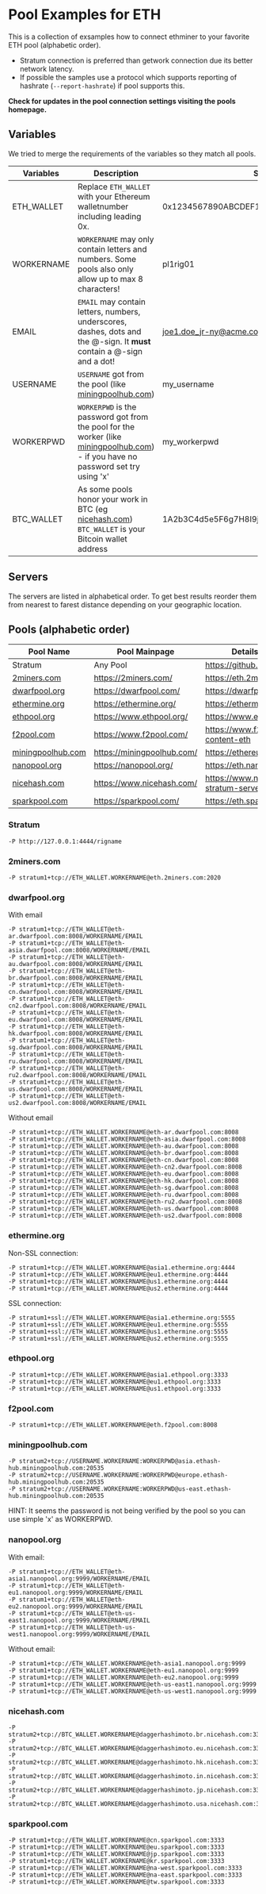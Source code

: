 # Pool Examples for ETH
This is a collection of exsamples how to connect ethminer to your favorite ETH pool (alphabetic order).

* Stratum connection is preferred than getwork connection due its better network latency.
* If possible the samples use a protocol which supports reporting of hashrate (`--report-hashrate`) if pool supports this.

**Check for updates in the pool connection settings visiting the pools homepage.**

## Variables

We tried to merge the requirements of the variables so they match all pools.

| Variables  | Description                                                                                                                                               | Sample |
| ---------- | --------------------------------------------------------------------------------------------------------------------------------------------------------- | ---------------------------------------- |
| ETH_WALLET | Replace `ETH_WALLET` with your Ethereum walletnumber including leading 0x.                                                                                | 0x1234567890ABCDEF1234567890abcdef12345678 |
| WORKERNAME | `WORKERNAME` may only contain letters and numbers. Some pools also only allow up to max 8 characters!                                                     | pl1rig01|
| EMAIL      | `EMAIL` may contain letters, numbers, underscores, dashes, dots and the @-sign. It **must** contain a @-sign and a dot!                                   | joe1.doe_jr-ny@acme.com |
| USERNAME   | `USERNAME` got from the pool (like [miningpoolhub.com](#miningpoolhubcom))                                                                                | my_username |
| WORKERPWD  | `WORKERPWD` is the password got from the pool for the worker (like [miningpoolhub.com](#miningpoolhubcom)) - if you have no password set try using 'x'    | my_workerpwd |
| BTC_WALLET | As some pools honor your work in BTC (eg [nicehash.com](#nicehashcom)) `BTC_WALLET` is your Bitcoin wallet address                                        | 1A2b3C4d5e5F6g7H8I9j0kLmNoPqRstUvW |

## Servers
The servers are listed in alphabetical order. To get best results reorder them from nearest to farest distance depending on your geographic location.

## Pools (alphabetic order)
| Pool Name | Pool Mainpage | Details about connection |
| -------- | ---------------------------- | - |
| Stratum | Any Pool | https://github.com/Atrides/eth-proxy  |
| [2miners.com](#2minerscom) | https://2miners.com/ | https://eth.2miners.com/en/help |
| [dwarfpool.org](#dwarfpoolorg) | https://dwarfpool.com/ | https://dwarfpool.com/eth |
| [ethermine.org](#ethermineorg) | https://ethermine.org/ | https://ethermine.org/|
| [ethpool.org](#ethpoolorg) | https://www.ethpool.org/ | https://www.ethpool.org/ |
| [f2pool.com](#f2poolcom) | https://www.f2pool.com/ | https://www.f2pool.com/help/?#tab-content-eth |
| [miningpoolhub.com](#miningpoolhubcom) | https://miningpoolhub.com/ | https://ethereum.miningpoolhub.com/ |
| [nanopool.org](#nanopoolorg) | https://nanopool.org/ | https://eth.nanopool.org/help |
| [nicehash.com](#nicehashcom) | https://www.nicehash.com/ | https://www.nicehash.com/help/which-stratum-servers-are-available |
| [sparkpool.com](#sparkpoolcom) | https://sparkpool.com/ | https://eth.sparkpool.com/ |


### Stratum

  ```
  -P http://127.0.0.1:4444/rigname
  ```

### 2miners.com

  ```
  -P stratum1+tcp://ETH_WALLET.WORKERNAME@eth.2miners.com:2020
  ```

### dwarfpool.org

  With email
  ```
  -P stratum1+tcp://ETH_WALLET@eth-ar.dwarfpool.com:8008/WORKERNAME/EMAIL
  -P stratum1+tcp://ETH_WALLET@eth-asia.dwarfpool.com:8008/WORKERNAME/EMAIL
  -P stratum1+tcp://ETH_WALLET@eth-au.dwarfpool.com:8008/WORKERNAME/EMAIL
  -P stratum1+tcp://ETH_WALLET@eth-br.dwarfpool.com:8008/WORKERNAME/EMAIL
  -P stratum1+tcp://ETH_WALLET@eth-cn.dwarfpool.com:8008/WORKERNAME/EMAIL
  -P stratum1+tcp://ETH_WALLET@eth-cn2.dwarfpool.com:8008/WORKERNAME/EMAIL
  -P stratum1+tcp://ETH_WALLET@eth-eu.dwarfpool.com:8008/WORKERNAME/EMAIL
  -P stratum1+tcp://ETH_WALLET@eth-hk.dwarfpool.com:8008/WORKERNAME/EMAIL
  -P stratum1+tcp://ETH_WALLET@eth-sg.dwarfpool.com:8008/WORKERNAME/EMAIL
  -P stratum1+tcp://ETH_WALLET@eth-ru.dwarfpool.com:8008/WORKERNAME/EMAIL
  -P stratum1+tcp://ETH_WALLET@eth-ru2.dwarfpool.com:8008/WORKERNAME/EMAIL
  -P stratum1+tcp://ETH_WALLET@eth-us.dwarfpool.com:8008/WORKERNAME/EMAIL
  -P stratum1+tcp://ETH_WALLET@eth-us2.dwarfpool.com:8008/WORKERNAME/EMAIL
  ```

  Without email
  ```
  -P stratum1+tcp://ETH_WALLET.WORKERNAME@eth-ar.dwarfpool.com:8008
  -P stratum1+tcp://ETH_WALLET.WORKERNAME@eth-asia.dwarfpool.com:8008
  -P stratum1+tcp://ETH_WALLET.WORKERNAME@eth-au.dwarfpool.com:8008
  -P stratum1+tcp://ETH_WALLET.WORKERNAME@eth-br.dwarfpool.com:8008
  -P stratum1+tcp://ETH_WALLET.WORKERNAME@eth-cn.dwarfpool.com:8008
  -P stratum1+tcp://ETH_WALLET.WORKERNAME@eth-cn2.dwarfpool.com:8008
  -P stratum1+tcp://ETH_WALLET.WORKERNAME@eth-eu.dwarfpool.com:8008
  -P stratum1+tcp://ETH_WALLET.WORKERNAME@eth-hk.dwarfpool.com:8008
  -P stratum1+tcp://ETH_WALLET.WORKERNAME@eth-sg.dwarfpool.com:8008
  -P stratum1+tcp://ETH_WALLET.WORKERNAME@eth-ru.dwarfpool.com:8008
  -P stratum1+tcp://ETH_WALLET.WORKERNAME@eth-ru2.dwarfpool.com:8008
  -P stratum1+tcp://ETH_WALLET.WORKERNAME@eth-us.dwarfpool.com:8008
  -P stratum1+tcp://ETH_WALLET.WORKERNAME@eth-us2.dwarfpool.com:8008
  ```


### ethermine.org

  Non-SSL connection:
  ```
  -P stratum1+tcp://ETH_WALLET.WORKERNAME@asia1.ethermine.org:4444
  -P stratum1+tcp://ETH_WALLET.WORKERNAME@eu1.ethermine.org:4444
  -P stratum1+tcp://ETH_WALLET.WORKERNAME@us1.ethermine.org:4444
  -P stratum1+tcp://ETH_WALLET.WORKERNAME@us2.ethermine.org:4444
  ```

  SSL connection:
  ```
  -P stratum1+ssl://ETH_WALLET.WORKERNAME@asia1.ethermine.org:5555
  -P stratum1+ssl://ETH_WALLET.WORKERNAME@eu1.ethermine.org:5555
  -P stratum1+ssl://ETH_WALLET.WORKERNAME@us1.ethermine.org:5555
  -P stratum1+ssl://ETH_WALLET.WORKERNAME@us2.ethermine.org:5555
  ```


### ethpool.org

  ```
  -P stratum1+tcp://ETH_WALLET.WORKERNAME@asia1.ethpool.org:3333
  -P stratum1+tcp://ETH_WALLET.WORKERNAME@eu1.ethpool.org:3333
  -P stratum1+tcp://ETH_WALLET.WORKERNAME@us1.ethpool.org:3333
  ```


### f2pool.com

  ```
  -P stratum1+tcp://ETH_WALLET.WORKERNAME@eth.f2pool.com:8008
  ```


### miningpoolhub.com

  ```
  -P stratum2+tcp://USERNAME.WORKERNAME:WORKERPWD@asia.ethash-hub.miningpoolhub.com:20535
  -P stratum2+tcp://USERNAME.WORKERNAME:WORKERPWD@europe.ethash-hub.miningpoolhub.com:20535
  -P stratum2+tcp://USERNAME.WORKERNAME:WORKERPWD@us-east.ethash-hub.miningpoolhub.com:20535
  ```

  HINT: It seems the password is not being verified by the pool so you can use simple 'x' as WORKERPWD.


### nanopool.org

  With email:
  ```
  -P stratum1+tcp://ETH_WALLET@eth-asia1.nanopool.org:9999/WORKERNAME/EMAIL
  -P stratum1+tcp://ETH_WALLET@eth-eu1.nanopool.org:9999/WORKERNAME/EMAIL
  -P stratum1+tcp://ETH_WALLET@eth-eu2.nanopool.org:9999/WORKERNAME/EMAIL
  -P stratum1+tcp://ETH_WALLET@eth-us-east1.nanopool.org:9999/WORKERNAME/EMAIL
  -P stratum1+tcp://ETH_WALLET@eth-us-west1.nanopool.org:9999/WORKERNAME/EMAIL
  ```

  Without email:
  ```
  -P stratum1+tcp://ETH_WALLET.WORKERNAME@eth-asia1.nanopool.org:9999
  -P stratum1+tcp://ETH_WALLET.WORKERNAME@eth-eu1.nanopool.org:9999
  -P stratum1+tcp://ETH_WALLET.WORKERNAME@eth-eu2.nanopool.org:9999
  -P stratum1+tcp://ETH_WALLET.WORKERNAME@eth-us-east1.nanopool.org:9999
  -P stratum1+tcp://ETH_WALLET.WORKERNAME@eth-us-west1.nanopool.org:9999
  ```


### nicehash.com

  ```
  -P stratum2+tcp://BTC_WALLET.WORKERNAME@daggerhashimoto.br.nicehash.com:3353
  -P stratum2+tcp://BTC_WALLET.WORKERNAME@daggerhashimoto.eu.nicehash.com:3353
  -P stratum2+tcp://BTC_WALLET.WORKERNAME@daggerhashimoto.hk.nicehash.com:3353
  -P stratum2+tcp://BTC_WALLET.WORKERNAME@daggerhashimoto.in.nicehash.com:3353
  -P stratum2+tcp://BTC_WALLET.WORKERNAME@daggerhashimoto.jp.nicehash.com:3353
  -P stratum2+tcp://BTC_WALLET.WORKERNAME@daggerhashimoto.usa.nicehash.com:3353
  ```


### sparkpool.com

  ```
  -P stratum1+tcp://ETH_WALLET.WORKERNAME@cn.sparkpool.com:3333
  -P stratum1+tcp://ETH_WALLET.WORKERNAME@eu.sparkpool.com:3333
  -P stratum1+tcp://ETH_WALLET.WORKERNAME@jp.sparkpool.com:3333
  -P stratum1+tcp://ETH_WALLET.WORKERNAME@kr.sparkpool.com:3333
  -P stratum1+tcp://ETH_WALLET.WORKERNAME@na-west.sparkpool.com:3333
  -P stratum1+tcp://ETH_WALLET.WORKERNAME@na-east.sparkpool.com:3333
  -P stratum1+tcp://ETH_WALLET.WORKERNAME@tw.sparkpool.com:3333
  ```
